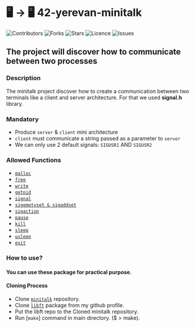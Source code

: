 # 🖥 -> 🖥 42-yerevan-minitalk

![Contributors](https://img.shields.io/github/contributors/davitmartirosyan/42-yerevan-minitalk)
![Forks](https://img.shields.io/github/forks/davitmartirosyan/42-yerevan-minitalk)
![Stars](https://img.shields.io/github/stars/davitmartirosyan/42-yerevan-minitalk)
![Licence](https://img.shields.io/github/license/davitmartirosyan/42-yerevan-minitalk)
![Issues](https://img.shields.io/github/issues/davitmartirosyan/42-yerevan-minitalk)


## The project will discover how to communicate between two processes

### Description

The minitalk project discover how to create a communication between two terminals like a client and server architecture. For that we used __signal.h__ library. 

### Mandatory

- Produce `server` & `client` mini architecture
- `client` must communicate a string passed as a parameter to `server`
- We can only use 2 default signals: `SIGUSR1` AND `SIGUSR2`

### Allowed Functions

- [`malloc`](https://man7.org/linux/man-pages/man3/free.3.html)
- [`free`](https://man7.org/linux/man-pages/man3/free.3.html)
- [`write`](https://man7.org/linux/man-pages/man2/write.2.html)
- [`getpid`](https://man7.org/linux/man-pages/man2/getpid.2.html)
- [`signal`](https://man7.org/linux/man-pages/man2/signal.2.html)
- [`sigemptyset & sigaddset`](https://man7.org/linux/man-pages/man3/sigsetops.3.html)
- [`sigaction`](https://man7.org/linux/man-pages/man2/sigaction.2.html)
- [`pause`](https://man7.org/linux/man-pages/man2/pause.2.html)
- [`kill`](https://man7.org/linux/man-pages/man2/kill.2.html)
- [`sleep`](https://man7.org/linux/man-pages/man3/sleep.3.html)
- [`usleep`](https://man7.org/linux/man-pages/man3/usleep.3.html)
- [`exit`](https://man7.org/linux/man-pages/man3/exit.3.html)

### How to use?

#### You can use these package for practical purpose.

#### Cloning Process

- Clone [`minitalk`](https://github.com/davitmartirosyan/42-yerevan-minitalk) repository.
- Clone [`libft`](https://github.com/davitmartirosyan/42-yerevan-libft) package from my github profile.
- Put the libft repo to the Cloned minitalk repository.
- Run [`make`] command in main directory. ($ > make).
